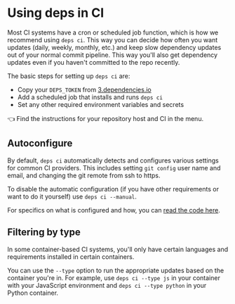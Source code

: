 # Using deps in CI

Most CI systems have a cron or scheduled job function,
which is how we recommend using `deps ci`.
This way you can decide how often you want updates (daily, weekly, monthly, etc.) and keep slow dependency updates out of your normal commit pipeline.
This way you'll also get dependency updates even if you haven't committed to the repo recently.

The basic steps for setting up `deps ci` are:

- Copy your `DEPS_TOKEN` from [3.dependencies.io](https://3.dependencies.io)
- Add a scheduled job that installs and runs `deps ci`
- Set any other required environment variables and secrets

👈 Find the instructions for your repository host and CI in the menu.

## Autoconfigure

By default, `deps ci` automatically detects and configures various settings for common CI providers.
This includes setting `git config` user name and email,
and changing the git remote from ssh to https.

To disable the automatic configuration (if you have other requirements or want to do it yourself) use `deps ci --manual`.

For specifics on what is configured and how, you can [read the code here](https://github.com/dropseed/deps/search?l=Go&q=autoconfigure).

## Filtering by type

In some container-based CI systems,
you'll only have certain languages and requirements installed in certain containers.

You can use the `--type` option to run the appropriate updates based on the container you're in. For example, use `deps ci --type js` in your container with your JavaScript environment and `deps ci --type python` in your Python container.
